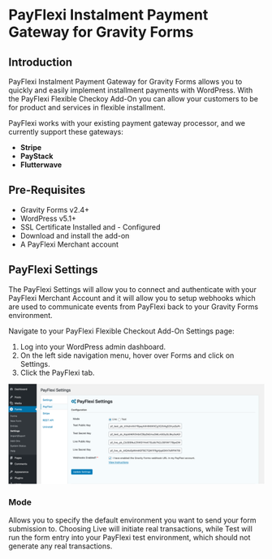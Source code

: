# PayFlexi Instalment Payment Gateway for Gravity Forms

## Introduction
PayFlexi Instalment Payment Gateway for Gravity Forms allows you to quickly and easily implement installment payments with WordPress. With the PayFlexi Flexible Checkoy Add-On you can allow your customers to be for product and services in flexible installment.

PayFlexi works with your existing payment gateway processor, and we currently support these gateways:

- **Stripe**
- **PayStack**
- **Flutterwave**

## Pre-Requisites
- Gravity Forms v2.4+
- WordPress v5.1+
- SSL Certificate Installed and - Configured
- Download and install the add-on
- A PayFlexi Merchant account

## PayFlexi Settings
The PayFlexi Settings will allow you to connect and authenticate with your PayFlexi Merchant Account and it will allow you to setup webhooks which are used to communicate events from PayFlexi back to your Gravity Forms environment.

Navigate to your PayFlexi Flexible Checkout Add-On Settings page:

1. Log into your WordPress admin dashboard.
2. On the left side navigation menu, hover over Forms and click on Settings.
3. Click the PayFlexi tab.

![PayFlexi Settings](./images/screenshot-payflexi-settings.png)

### Mode
Allows you to specify the default environment you want to send your form submission to. Choosing Live will initiate real transactions, while Test will run the form entry into your PayFlexi test environment, which should not generate any real transactions.